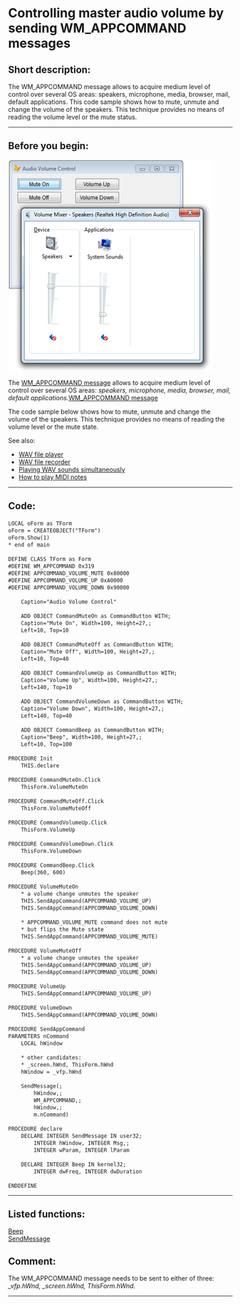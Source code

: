 
# Controlling master audio volume by sending WM_APPCOMMAND messages

## Short description:
The WM_APPCOMMAND message allows to acquire medium level of control over several OS areas: speakers, microphone, media, browser, mail, default applications. This code sample shows how to mute, unmute and change the volume of the speakers. This technique provides no means of reading the volume level or the mute status.  
***  


## Before you begin:
![](../images/appcommand_audio.png)  

The <a href="http://msdn.microsoft.com/en-us/library/windows/desktop/ms646275(v=vs.85).aspx">WM_APPCOMMAND message</a> allows to acquire medium level of control over several OS areas: *speakers, microphone, media, browser, mail, default applications.*[WM_APPCOMMAND message](sample_000.md)  

The code sample below shows how to mute, unmute and change the volume of the speakers. This technique provides no means of reading the volume level or the mute state.  

See also:

* [WAV file player](sample_417.md)  
* [WAV file recorder](sample_421.md)  
* [Playing WAV sounds simultaneously](sample_523.md)  
* [How to play MIDI notes](sample_537.md)  

  
***  


## Code:
```foxpro  
LOCAL oForm as TForm
oForm = CREATEOBJECT("TForm")
oForm.Show(1)
* end of main

DEFINE CLASS TForm as Form
#DEFINE WM_APPCOMMAND 0x319
#DEFINE APPCOMMAND_VOLUME_MUTE 0x80000
#DEFINE APPCOMMAND_VOLUME_UP 0xA0000
#DEFINE APPCOMMAND_VOLUME_DOWN 0x90000

	Caption="Audio Volume Control"
	
	ADD OBJECT CommandMuteOn as CommandButton WITH;
	Caption="Mute On", Width=100, Height=27,;
	Left=10, Top=10

	ADD OBJECT CommandMuteOff as CommandButton WITH;
	Caption="Mute Off", Width=100, Height=27,;
	Left=10, Top=40

	ADD OBJECT CommandVolumeUp as CommandButton WITH;
	Caption="Volume Up", Width=100, Height=27,;
	Left=140, Top=10

	ADD OBJECT CommandVolumeDown as CommandButton WITH;
	Caption="Volume Down", Width=100, Height=27,;
	Left=140, Top=40

	ADD OBJECT CommandBeep as CommandButton WITH;
	Caption="Beep", Width=100, Height=27,;
	Left=10, Top=100

PROCEDURE Init
	THIS.declare

PROCEDURE CommandMuteOn.Click
	ThisForm.VolumeMuteOn

PROCEDURE CommandMuteOff.Click
	ThisForm.VolumeMuteOff

PROCEDURE CommandVolumeUp.Click
	ThisForm.VolumeUp

PROCEDURE CommandVolumeDown.Click
	ThisForm.VolumeDown

PROCEDURE CommandBeep.Click
	Beep(360, 600)

PROCEDURE VolumeMuteOn
	* a volume change unmutes the speaker
	THIS.SendAppCommand(APPCOMMAND_VOLUME_UP)
	THIS.SendAppCommand(APPCOMMAND_VOLUME_DOWN)
	
	* APPCOMMAND_VOLUME_MUTE command does not mute
	* but flips the Mute state
	THIS.SendAppCommand(APPCOMMAND_VOLUME_MUTE)

PROCEDURE VolumeMuteOff
	* a volume change unmutes the speaker
	THIS.SendAppCommand(APPCOMMAND_VOLUME_UP)
	THIS.SendAppCommand(APPCOMMAND_VOLUME_DOWN)

PROCEDURE VolumeUp
	THIS.SendAppCommand(APPCOMMAND_VOLUME_UP)

PROCEDURE VolumeDown
	THIS.SendAppCommand(APPCOMMAND_VOLUME_DOWN)

PROCEDURE SendAppCommand
PARAMETERS nCommand
	LOCAL hWindow

	* other candidates:
	* _screen.hWnd, ThisForm.hWnd
	hWindow = _vfp.hWnd

	SendMessage(;
		hWindow,;
		WM_APPCOMMAND,;
		hWindow,;
		m.nCommand)

PROCEDURE declare
	DECLARE INTEGER SendMessage IN user32;
		INTEGER hWindow, INTEGER Msg,;
		INTEGER wParam, INTEGER lParam

	DECLARE INTEGER Beep IN kernel32;
		INTEGER dwFreq, INTEGER dwDuration
		
ENDDEFINE  
```  
***  


## Listed functions:
[Beep](../libraries/kernel32/Beep.md)  
[SendMessage](../libraries/user32/SendMessage.md)  

## Comment:
The WM_APPCOMMAND message needs to be sent to either of three: *_vfp.hWnd, _screen.hWnd, ThisForm.hWnd*.  
  
  
***  

